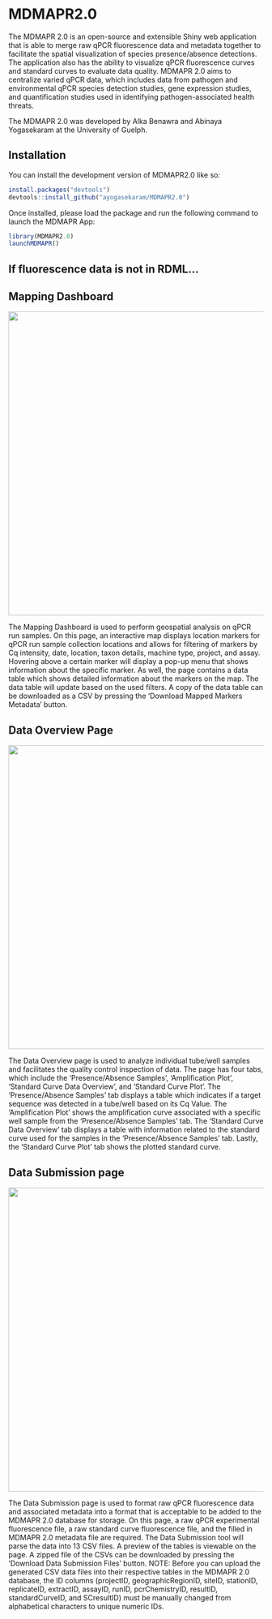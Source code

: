 
# MDMAPR2.0

<!-- badges: start -->
<!-- badges: end -->

The MDMAPR 2.0 is an open-source and extensible Shiny web application that is able to merge raw qPCR fluorescence data and metadata together to facilitate the spatial visualization of species presence/absence detections. The application also has the ability to visualize qPCR fluorescence curves and standard curves to evaluate data quality. MDMAPR 2.0 aims to centralize varied qPCR data, which includes data from pathogen and environmental qPCR species detection studies, gene expression studies, and quantification studies used in identifying pathogen-associated health threats.

The MDMAPR 2.0 was developed by Alka Benawra and Abinaya Yogasekaram at the University of Guelph. 

## Installation

You can install the development version of MDMAPR2.0 like so:

``` r
install.packages("devtools")
devtools::install_github("ayogasekaram/MDMAPR2.0")
```
Once installed, please load the package and run the following command to launch the MDMAPR App:

``` r
library(MDMAPR2.0)
launchMDMAPR()
```

## If fluorescence data is not in RDML...

## Mapping Dashboard

<kbd><img src="images/mapping_dashboard.png" width=600></kbd>

The Mapping Dashboard is used to perform geospatial analysis on qPCR run
samples. On this page, an interactive map displays location markers for
qPCR run sample collection locations and allows for filtering of markers
by Cq intensity, date, location, taxon details, machine type, project,
and assay. Hovering above a certain marker will display a pop-up menu
that shows information about the specific marker. As well, the page
contains a data table which shows detailed information about the markers
on the map. The data table will update based on the used filters. A copy
of the data table can be downloaded as a CSV by pressing the ‘Download
Mapped Markers Metadata’ button.

## Data Overview Page

<kbd><img src="images/data_overview.png" width=600></kbd>

The Data Overview page is used to analyze individual tube/well samples
and facilitates the quality control inspection of data. The page has
four tabs, which include the ‘Presence/Absence Samples’, ‘Amplification
Plot’, ‘Standard Curve Data Overview’, and ‘Standard Curve Plot’. The
‘Presence/Absence Samples’ tab displays a table which indicates if a
target sequence was detected in a tube/well based on its Cq Value. The
‘Amplification Plot’ shows the amplification curve associated with a
specific well sample from the ‘Presence/Absence Samples’ tab. The
‘Standard Curve Data Overview’ tab displays a table with information
related to the standard curve used for the samples in the
‘Presence/Absence Samples’ tab. Lastly, the ‘Standard Curve Plot’ tab
shows the plotted standard curve.

## Data Submission page

<kbd><img src="images/data_submission.png" width=600></kbd>

The Data Submission page is used to format raw qPCR fluorescence data
and associated metadata into a format that is acceptable to be added to
the MDMAPR 2.0 database for storage. On this page, a raw qPCR
experimental fluorescence file, a raw standard curve fluorescence file,
and the filled in MDMAPR 2.0 metadata file are required. The Data
Submission tool will parse the data into 13 CSV files. A preview of the
tables is viewable on the page. A zipped file of the CSVs can be
downloaded by pressing the ‘Download Data Submission Files’ button.
NOTE: Before you can upload the generated CSV data files into their
respective tables in the MDMAPR 2.0 database, the ID columns (projectID,
geographicRegionID, siteID, stationID, replicateID, extractID, assayID,
runID, pcrChemistryID, resultID, standardCurveID, and SCresultID) must
be manually changed from alphabetical characters to unique numeric IDs.

